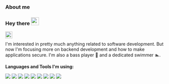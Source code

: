 ### About me


### Hey there <img src="https://media.giphy.com/media/hvRJCLFzcasrR4ia7z/giphy.gif" width="25px">

<a href="https://www.linkedin.com/in/montsouz/">
  <img align="left" alt="Guilherme's LinkdeIN" width="22px" src="https://cdn.jsdelivr.net/npm/simple-icons@v3/icons/linkedin.svg" />
</a>

<br />


I'm interested in pretty much anything related to software development. But now I'm focusing more on backend development and how to make applications secure. I'm also a bass player 🎸 and a dedicated swimmer 🏊‍.
 

**Languages and Tools I'm using:**  

<div float="left">
  <img src="https://img.shields.io/badge/Amazon_AWS-%23232F3E?logo=amazon-aws&logoColor=white&style=flat-square"/>
  <img src="https://img.shields.io/badge/Node.js-%2343853D?&logo=node.js&logoColor=white&style=flat-square"/>
  <img src="https://img.shields.io/badge/Terraform-%23623CE4?logo=terraform&logoColor=white&style=flat-square"/>
  <img src="https://img.shields.io/badge/GitHub_Actions-%232088FF?&logo=github-actions&logoColor=white&style=flat-square"/>
  <img src="https://img.shields.io/badge/OpenAPI-%236BA539?logo=openapi-initiative&logoColor=white&style=flat-square"/>
  <img src="https://img.shields.io/badge/Jest-%23C21325?&logo=jest&logoColor=white&style=flat-square"/>
  <img src="https://img.shields.io/badge/ESLint-%234B32C3?&logo=eslint&logoColor=white&style=flat-square"/>
  <img src="https://img.shields.io/badge/TypeScript-%23007ACC?&logo=typescript&logoColor=white&style=flat-square"/>
  <img src="https://img.shields.io/badge/GitHub-%23181717?&logo=github&logoColor=white&style=flat-square"/>
<div>
<br />


